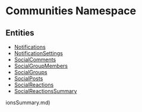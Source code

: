 ﻿---
uid: Communities
---
# Communities Namespace

## Entities
- [Notifications](Communities.Notifications.md)  
- [NotificationSettings](Communities.NotificationSettings.md)  
- [SocialComments](Communities.SocialComments.md)  
- [SocialGroupMembers](Communities.SocialGroupMembers.md)  
- [SocialGroups](Communities.SocialGroups.md)  
- [SocialPosts](Communities.SocialPosts.md)  
- [SocialReactions](Communities.SocialReactions.md)  
- [SocialReactionsSummary](Communities.SocialReactionsSummary.md)  

ionsSummary.md)  

